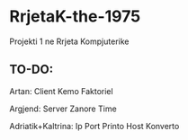 # RrjetaK-the-1975
Projekti 1 ne Rrjeta Kompjuterike

TO-DO:
--------------------
Artan:
  Client
  Kemo
  Faktoriel
  
Argjend:
  Server
  Zanore
  Time

Adriatik+Kaltrina:
  Ip
  Port
  Printo
  Host
  Konverto
  
